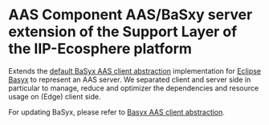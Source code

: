 # AAS Component AAS/BaSxy server extension of the Support Layer of the IIP-Ecosphere platform

Extends the [default BaSyx AAS client abstraction](../support.aas.basxy/README.md) implementation for [Eclipse Basyx](https://www.eclipse.org/basyx/) to represent an AAS server. We separated client and server side in particular to manage, reduce and optimizer the dependencies and resource usage on (Edge) client side.

For updating BaSyx, please refer to [Basyx AAS client abstraction](../support.aas.basxy/README.md).